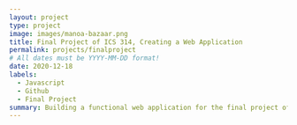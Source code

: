 ```yaml
---
layout: project
type: project
image: images/manoa-bazaar.png
title: Final Project of ICS 314, Creating a Web Application
permalink: projects/finalproject
# All dates must be YYYY-MM-DD format!
date: 2020-12-18
labels:
  - Javascript
  - Github
  - Final Project
summary: Building a functional web application for the final project of ICS 314. The web application was called Manoa Bazaar, which is a website designed for UHM students and faculty to sell and buy products offered by other UHM members.
---
```

